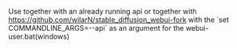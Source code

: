Use together with an already running api or together with https://github.com/wilarN/stable_diffusion_webui-fork
with the ´set COMMANDLINE_ARGS=--api´ as an argument for the webui-user.bat(windows)
